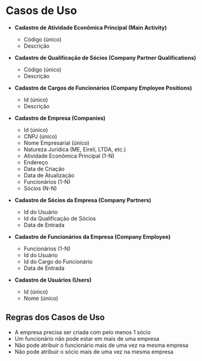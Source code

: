 # Casos de Uso

- **Cadastro de Atividade Econômica Principal (Main Activity)**
  - Código (único)
  - Descrição
- **Cadastro de Qualificação de Sócios (Company Partner Qualifications)**
  - Código (único)
  - Descrição
- **Cadastro de Cargos de Funcionários (Company Employee Positions)**
  - Id (único)
  - Descrição
- **Cadastro de Empresa (Companies)**
  - Id (único)
  - CNPJ (único)
  - Nome Empresarial (único)
  - Natureza Jurídica (ME, Eireli, LTDA, etc.)
  - Atividade Econômica Principal (1-N)
  - Endereço
  - Data de Criação
  - Data de Atualização
  - Funcionários (1-N)
  - Sócios (N-N)
- **Cadastro de Sócios da Empresa (Company Partners)**
  - Id do Usuário
  - Id da Qualificação de Sócios
  - Data de Entrada
- **Cadastro de Funcionários da Empresa (Company Employee)**
  - Funcionários (1-N)
  - Id do Usuário
  - Id do Cargo do Funcionário
  - Data de Entrada

- **Cadastro de Usuários (Users)**
  - Id (único)
  - Nome (único)

## Regras dos Casos de Uso

- A empresa precisa ser criada com pelo menos 1 sócio
- Um funcionário não pode estar em mais de uma empresa
- Não pode atribuir o funcionário mais de uma vez na mesma empresa
- Não pode atribuir o sócio mais de uma vez na mesma empresa
